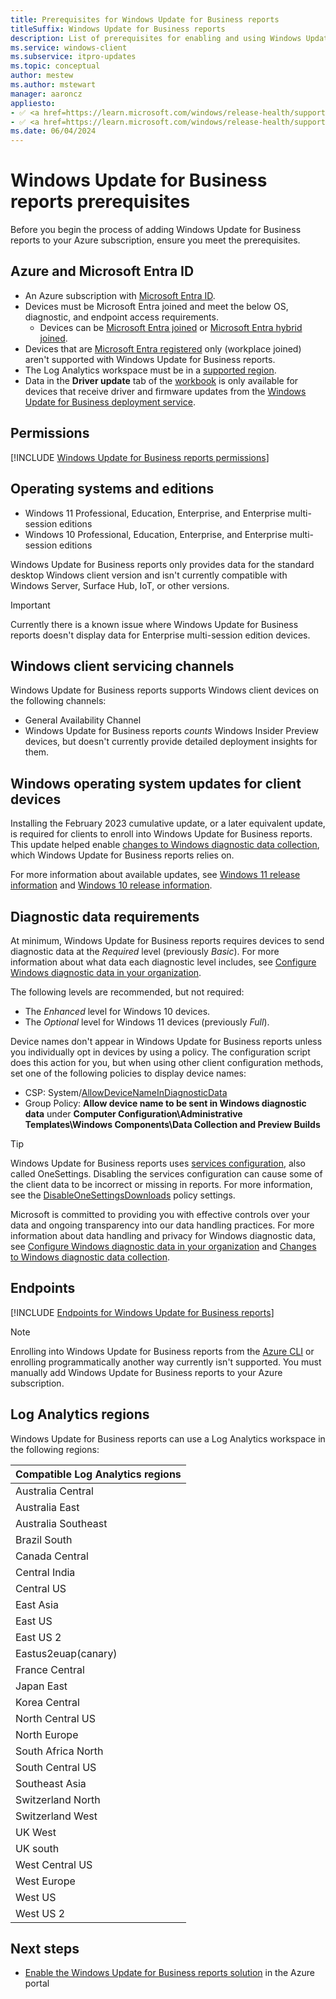 ```yaml
---
title: Prerequisites for Windows Update for Business reports
titleSuffix: Windows Update for Business reports
description: List of prerequisites for enabling and using Windows Update for Business reports in your organization.
ms.service: windows-client
ms.subservice: itpro-updates
ms.topic: conceptual
author: mestew
ms.author: mstewart
manager: aaroncz
appliesto: 
- ✅ <a href=https://learn.microsoft.com/windows/release-health/supported-versions-windows-client target=_blank>Windows 11</a>
- ✅ <a href=https://learn.microsoft.com/windows/release-health/supported-versions-windows-client target=_blank>Windows 10</a>	
ms.date: 06/04/2024
---
```


# Windows Update for Business reports prerequisites
<!--37063317, 30141258, 37063041-->
Before you begin the process of adding Windows Update for Business reports to your Azure subscription, ensure you meet the prerequisites.

<a name='azure-and-azure-active-directory'></a>

## Azure and Microsoft Entra ID

- An Azure subscription with [Microsoft Entra ID](/azure/active-directory/).
- Devices must be Microsoft Entra joined and meet the below OS, diagnostic, and endpoint access requirements.
  - Devices can be [Microsoft Entra joined](/azure/active-directory/devices/concept-azure-ad-join) or [Microsoft Entra hybrid joined](/azure/active-directory/devices/concept-azure-ad-join-hybrid).
- Devices that are [Microsoft Entra registered](/azure/active-directory/devices/concept-azure-ad-register) only (workplace joined) aren't supported with Windows Update for Business reports.
- The Log Analytics workspace must be in a [supported region](#log-analytics-regions).
- Data in the **Driver update** tab of the [workbook](wufb-reports-workbook.md) is only available for devices that receive driver and firmware updates from the [Windows Update for Business deployment service](deployment-service-overview.md).

## Permissions

[!INCLUDE [Windows Update for Business reports permissions](./includes/wufb-reports-admin-center-permissions.md)]

## Operating systems and editions

- Windows 11 Professional, Education, Enterprise, and Enterprise multi-session editions <!--8928451-->
- Windows 10 Professional, Education, Enterprise, and Enterprise multi-session editions

Windows Update for Business reports only provides data for the standard desktop Windows client version and isn't currently compatible with Windows Server, Surface Hub, IoT, or other versions.

> [!Important]
> Currently there is a known issue where Windows Update for Business reports doesn't display data for Enterprise multi-session edition devices. <!--8928451, also listed in FAQ-->

## Windows client servicing channels

Windows Update for Business reports supports Windows client devices on the following channels:

- General Availability Channel
- Windows Update for Business reports *counts* Windows Insider Preview devices, but doesn't currently provide detailed deployment insights for them.

## Windows operating system updates for client devices

Installing the February 2023 cumulative update, or a later equivalent update, is required for clients to enroll into Windows Update for Business reports. This update helped enable [changes to Windows diagnostic data collection](/windows/privacy/changes-to-windows-diagnostic-data-collection#services-that-rely-on-enhanced-diagnostic-data), which Windows Update for Business reports relies on. 

For more information about available updates, see [Windows 11 release information](/windows/release-health/windows11-release-information) and [Windows 10 release information](/windows/release-health/release-information). 

## Diagnostic data requirements

At minimum, Windows Update for Business reports requires devices to send diagnostic data at the *Required* level (previously *Basic*). For more information about what data each diagnostic level includes, see [Configure Windows diagnostic data in your organization](/windows/privacy/configure-windows-diagnostic-data-in-your-organization).

The following levels are recommended, but not required:

- The *Enhanced* level for Windows 10 devices.
- The *Optional* level for Windows 11 devices (previously *Full*). <!--8027083-->

Device names don't appear in Windows Update for Business reports unless you individually opt in devices by using a policy. The configuration script does this action for you, but when using other client configuration methods, set one of the following policies to display device names:

- CSP: System/[AllowDeviceNameInDiagnosticData](/windows/client-management/mdm/policy-csp-system#system-allowdevicenameindiagnosticdata)
- Group Policy: **Allow device name to be sent in Windows diagnostic data** under **Computer Configuration\Administrative Templates\Windows Components\Data Collection and Preview Builds**

> [!TIP]
> Windows Update for Business reports uses [services configuration](/windows/privacy/manage-connections-from-windows-operating-system-components-to-microsoft-services#bkmk-svccfg), also called OneSettings. Disabling the services configuration can cause some of the client data to be incorrect or missing in reports. For more information, see the [DisableOneSettingsDownloads](/windows/client-management/mdm/policy-csp-system#disableonesettingsdownloads) policy settings.

Microsoft is committed to providing you with effective controls over your data and ongoing transparency into our data handling practices.  For more information about data handling and privacy for Windows diagnostic data, see [Configure Windows diagnostic data in your organization](/windows/privacy/configure-windows-diagnostic-data-in-your-organization) and [Changes to Windows diagnostic data collection](/windows/privacy/changes-to-windows-diagnostic-data-collection#services-that-rely-on-enhanced-diagnostic-data).

## Endpoints

<!--Using include for endpoint access requirements-->
[!INCLUDE [Endpoints for Windows Update for Business reports](./includes/wufb-reports-endpoints.md)]

> [!NOTE]
> Enrolling into Windows Update for Business reports from the [Azure CLI](/cli/azure) or enrolling programmatically another way currently isn't supported. You must manually add Windows Update for Business reports to your Azure subscription.

## Log Analytics regions

Windows Update for Business reports can use a Log Analytics workspace in the following regions:

|Compatible Log Analytics regions |
| ------------------------------- |
|Australia Central |
|Australia East |
|Australia Southeast |
|Brazil South |
|Canada Central |
|Central India |
|Central US |
|East Asia |
|East US |
|East US 2 |
|Eastus2euap(canary) |
|France Central |
|Japan East |
|Korea Central |
|North Central US |
|North Europe |
|South Africa North |
|South Central US |
|Southeast Asia |
|Switzerland North |
|Switzerland West |
|UK West |
|UK south |
|West Central US |
|West Europe |
|West US |
|West US 2 |

## Next steps

- [Enable the Windows Update for Business reports solution](wufb-reports-enable.md) in the Azure portal
